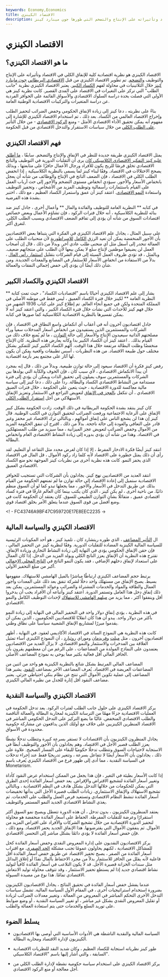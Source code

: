 ```yaml
---
keywords: Economy,Economics
title: الاقتصاد الكينزي
description: الاقتصاد الكينزي هو نظرية اقتصادية للإنفاق الكلي في الاقتصاد وتأثيراته على الإنتاج والتضخم التي طورها جون مينارد كينز.
---
```


# الاقتصاد الكينزي
## ما هو الاقتصاد الكينزي؟

الاقتصاد الكينزي هو نظرية اقتصادية كلية للإنفاق الكلي في الاقتصاد وتأثيراته على الإنتاج والتوظيف [والتضخم](/inflation). تم تطوير الاقتصاد الكينزي من قبل [الاقتصادي البريطاني](/economist) [جون ماينارد كينز](/john_maynard_keynes) خلال الثلاثينيات في محاولة لفهم [الكساد الكبير](/great_depression). يعتبر الاقتصاد الكينزي نظرية "جانب الطلب" التي تركز على التغيرات في الاقتصاد على المدى القصير. كانت نظرية كينز هي الأولى التي فصلت بحدة دراسة السلوك الاقتصادي والأسواق القائمة على الحوافز الفردية عن دراسة المتغيرات والتركيبات الاقتصادية الوطنية العامة.

بناءً على نظريته ، دعا كينز إلى زيادة الإنفاق الحكومي وخفض الضرائب لتحفيز الطلب وإخراج الاقتصاد العالمي من الكساد. بعد ذلك ، تم استخدام الاقتصاد الكينزي للإشارة إلى مفهوم أنه يمكن تحقيق الأداء الاقتصادي الأمثل - ومنع [الركود الاقتصادي](/slump) - من خلال التأثير [على الطلب الكلي](/aggregatedemand) من خلال سياسات الاستقرار والتدخل الاقتصادي من قبل الحكومة.

## فهم الاقتصاد الكينزي

يمثل الاقتصاد الكينزي طريقة جديدة للنظر في الإنفاق والإنتاج والتضخم. سابقًا ، [ما أطلق عليه كينز التفكير الاقتصادي الكلاسيكي كان](/classicaleconomics) يرى أن التقلبات الدورية في التوظيف والناتج الاقتصادي تخلق فرصًا للربح يكون للأفراد ورجال الأعمال حافزًا على متابعتها ، وبذلك يصحح الاختلالات في الاقتصاد. وفقًا لبناء كينز لما يسمى بالنظرية الكلاسيكية ، إذا انخفض الطلب الكلي في الاقتصاد ، فإن الضعف الناتج في الإنتاج والوظائف من شأنه أن يعجل بانخفاض الأسعار والأجور. سيؤدي انخفاض مستوى التضخم والأجور إلى حث أرباب العمل على القيام باستثمارات رأسمالية وتوظيف المزيد من الأشخاص ، وتحفيز التوظيف واستعادة [النمو الاقتصادي](/economicgrowth). اعتقد كينز أن عمق واستمرار الكساد العظيم ، مع ذلك ، اختبر بشدة هذه الفرضية.

في كتابه ** النظرية العامة للتوظيف والفائدة والمال ** وأعمال أخرى ، جادل كينز ضد بنائه للنظرية الكلاسيكية ، أنه خلال فترات الركود ، فإن تشاؤم الأعمال وبعض خصائص اقتصادات السوق من شأنه أن يؤدي إلى تفاقم الضعف الاقتصادي ويسبب الطلب الكلي. لتغرق أكثر.

على سبيل المثال ، يجادل علم الاقتصاد الكينزي في الفكرة التي يتبناها بعض الاقتصاديين بأن الأجور المنخفضة يمكن أن تعيد الرزق [الكامل](/fullemployment) [للإمبراطورية](/fullemployment) لأن منحنيات الطلب على العمالة تنحدر إلى أسفل مثل أي منحنى طلب عادي آخر. وبدلاً من ذلك ، قال إن أصحاب العمل لن يضيفوا موظفين لإنتاج سلع لا يمكن بيعها لأن الطلب على منتجاتهم ضعيف. وبالمثل ، قد تؤدي ظروف العمل السيئة إلى قيام الشركات بتقليل [استثمار رأس المال](/capital-investment) ، بدلاً من الاستفادة من انخفاض الأسعار للاستثمار في المصانع والمعدات الجديدة. ومن شأن ذلك أيضًا أن يؤدي إلى خفض إجمالي النفقات والعمالة.

## الاقتصاد الكينزي والكساد الكبير

يشار إلى علم الاقتصاد الكينزي أحيانًا باسم "اقتصاديات الكساد" ، حيث تمت كتابة ** النظرية العامة ** لكينز خلال فترة الكساد العميق ، ليس فقط في موطنه الأصلي في المملكة المتحدة ولكن في جميع أنحاء العالم. تم إطلاع كينز على كتاب 1936 الشهير من خلال فهم كينز للأحداث التي نشأت خلال فترة الكساد الكبير ، والتي اعتقد كينز أنه لا يمكن تفسيرها بالنظرية الاقتصادية الكلاسيكية كما صورها في كتابه.

جادل اقتصاديون آخرون أنه في أعقاب أي انكماش واسع النطاق في الاقتصاد ، فإن الشركات والمستثمرين الذين يستفيدون من انخفاض أسعار المدخلات سعياً وراء مصلحتهم الذاتية سيعيدون الإنتاج والأسعار إلى حالة [التوازن](/economic-equilibrium) ، ما لم يُمنع خلاف ذلك من القيام بذلك. . اعتقد كينز أن الكساد الكبير بدا وكأنه يعارض هذه النظرية. كان الإنتاج منخفضًا وظلت البطالة مرتفعة خلال هذا الوقت. ألهم الكساد الكبير كينز للتفكير بشكل مختلف حول طبيعة الاقتصاد. من هذه النظريات ، أسس تطبيقات واقعية يمكن أن يكون لها آثار على مجتمع يمر بأزمة اقتصادية.

رفض كينز فكرة أن الاقتصاد سيعود إلى حالة توازن طبيعية. وبدلاً من ذلك ، قال إنه بمجرد أن يبدأ الانكماش الاقتصادي ، لأي سبب كان ، فإن الخوف والكآبة التي يولدها بين الشركات والمستثمرين سوف يميلون إلى تحقيق الذات ويمكن أن يؤدي إلى فترة مستدامة من النشاط الاقتصادي الكساد والبطالة. رداً على ذلك ، دعا كينز إلى سياسة مالية معاكسة للدورة الاقتصادية ، حيث يتعين على الحكومة ، خلال فترات الضيق الاقتصادي ، أن تتكفل [بالعجز في الإنفاق](/deficit-spending) لتعويض التراجع في الاستثمار وتعزيز الإنفاق الاستهلاكي من أجل [استقرار الطلب الكلي](/ratchet-effect).

كان كينز ينتقد بشدة الحكومة البريطانية في ذلك الوقت. زادت الحكومة بشكل كبير الإنفاق على الرعاية الاجتماعية ورفعت الضرائب لتحقيق التوازن في الكتب الوطنية. قال كينز إن هذا لن يشجع الناس على إنفاق أموالهم ، وبالتالي ترك الاقتصاد غير محفز وغير قادر على التعافي والعودة إلى حالة ناجحة. بدلاً من ذلك ، اقترح أن تنفق الحكومة المزيد من الأموال وخفض الضرائب لتعويض عجز الميزانية ، مما سيزيد من طلب المستهلكين في الاقتصاد. وهذا من شأنه أن يؤدي بدوره إلى زيادة النشاط الاقتصادي العام وانخفاض البطالة.

انتقد كينز أيضًا فكرة الادخار المفرط ، إلا إذا كان لغرض محدد مثل التقاعد أو التعليم. لقد رأى أن ذلك يمثل خطورة على الاقتصاد لأنه كلما زاد ركود الأموال ، قل المال في الاقتصاد الذي يحفز النمو. كانت هذه نظرية أخرى من نظريات كينز الموجهة نحو منع الكساد الاقتصادي العميق.

انتقد العديد من الاقتصاديين نهج كينز. يجادلون بأن الشركات التي تستجيب للحوافز الاقتصادية ستميل إلى إعادة الاقتصاد إلى حالة توازن ما لم تمنعهم الحكومة من القيام بذلك عن طريق التدخل في الأسعار والأجور ، مما يجعلها تبدو كما لو أن السوق منظم ذاتيًا. من ناحية أخرى ، لم يكن كينز ، الذي كان يكتب بينما كان العالم غارقًا في فترة كساد اقتصادي عميق ، متفائلًا بشأن التوازن الطبيعي للسوق. كان يعتقد أن الحكومة كانت في وضع أفضل من قوى السوق عندما يتعلق الأمر بخلق اقتصاد قوي.

<! - FC43746A9BF47C959720E17E8EEC2235 ->

## الاقتصاد الكينزي والسياسة المالية

ال[](/multipliereffect) [التأثير المضاعف](/multipliereffect) ، الذي طوره ريتشارد كان ، تلميذ كينز ، هو أحد المكونات الرئيسية للسياسة المالية الكينزية المضادة للتقلبات الدورية. وفقًا لنظرية كينز عن التحفيز المالي ، فإن حقن الإنفاق الحكومي يؤدي في النهاية إلى زيادة النشاط التجاري وزيادة الإنفاق. تقترح هذه النظرية أن الإنفاق يعزز الناتج الكلي ويولد المزيد من الدخل. إذا كان العمال على استعداد لإنفاق دخلهم الإضافي ، فقد يكون النمو الناتج في [الناتج المحلي الإجمالي](/gdp) أكبر من مبلغ التحفيز الأولي.

يرتبط حجم المضاعف الكينزي ارتباطًا مباشرًا بالميل الهامشي للاستهلاك. مفهومها بسيط. يصبح الإنفاق من مستهلك واحد دخلًا لشركة تنفق بعد ذلك على المعدات وأجور العمال والطاقة والمواد والخدمات المشتراة والضرائب وعوائد المستثمرين. يمكن بعد ذلك إنفاق دخل هذا العامل وتستمر الدورة. اعتقد كينز وأتباعه أن الأفراد يجب أن يدخروا أقل وينفقوا أكثر ، مما يزيد من [ميلهم الهامشي للاستهلاك](/marginalpropensitytoconsume) لإحداث التوظيف الكامل والنمو الاقتصادي.

في هذه النظرية ، يؤدي إنفاق دولار واحد في التحفيز المالي في النهاية إلى زيادة النمو بأكثر من دولار واحد. يبدو أن هذا كان انقلابًا للاقتصاديين الحكوميين ، الذين يمكن أن يقدموا مبررًا لمشاريع الإنفاق الشعبية سياسياً على نطاق وطني.

كانت هذه النظرية هي النموذج السائد في الاقتصاد الأكاديمي لعقود. في النهاية ، أظهر اقتصاديون آخرون ، مثل [ميلت](/milton-friedman) [وفريدمان](/milton-friedman) وموراي [روثبارد](/murray-n-rothbard) ، أن النموذج الكينزي أساء تمثيل العلاقة بين المدخرات والاستثمار والنمو الاقتصادي. لا يزال العديد من الاقتصاديين يعتمدون على النماذج المولدة من المضاعفات ، على الرغم من أن معظمهم يقرون بأن الحافز المالي أقل فعالية بكثير مما يوحي به نموذج المضاعف الأصلي.

المضاعف المالي المرتبط بشكل شائع بالنظرية الكينزية هو واحد من اثنين من المضاعفات العريضة في الاقتصاد. يُعرف المضاعف الآخر بمضاعف [النقود](/multipliereffect). يشير هذا المضاعف إلى عملية تكوين الأموال التي تنتج عن نظام بنكي احتياطي جزئي. يعتبر مضاعف النقود أقل إثارة للجدل من نظيره المالي الكينزي.

## الاقتصاد الكينزي والسياسة النقدية

يركز الاقتصاد الكينزي على حلول جانب الطلب لفترات الركود. يعد تدخل الحكومة في العمليات الاقتصادية جزءًا مهمًا من الترسانة الكينزية لمحاربة البطالة والعمالة الناقصة والطلب الاقتصادي المنخفض. غالبًا ما يضع التركيز على التدخل الحكومي المباشر في الاقتصاد المنظرين الكينزيين على خلاف مع أولئك الذين يدافعون عن مشاركة حكومية محدودة في الأسواق.

يجادل المنظرون الكينزيون بأن الاقتصادات لا تستقر بسرعة كبيرة وتتطلب تدخلًا نشطًا يعزز الطلب قصير الأجل في الاقتصاد. وهم يجادلون بأن الأجور والتوظيف أبطأ في الاستجابة لاحتياجات السوق وتتطلب تدخلًا حكوميًا للبقاء على المسار الصحيح. علاوة على ذلك ، يجادلون بأن الأسعار أيضًا لا تتفاعل بسرعة ، وتتغير تدريجيًا فقط عند إجراء تدخلات في السياسة النقدية ، مما أدى إلى ظهور فرع من الاقتصاد الكينزي يُعرف باسم Monetarism.

إذا كانت الأسعار بطيئة في التغير ، فإن هذا يجعل من الممكن استخدام عرض النقود كأداة وتغيير أسعار الفائدة لتشجيع الاقتراض والإقراض. يعد خفض أسعار الفائدة إحدى الطرق التي يمكن للحكومات من خلالها التدخل بشكل هادف في النظم الاقتصادية ، وبالتالي تشجيع الاستهلاك والإنفاق الاستثماري. زيادات الطلب قصيرة الأجل التي بدأتها تخفيضات أسعار الفائدة تنشط النظام الاقتصادي وتستعيد فرص العمل والطلب على الخدمات. ثم يغذي النشاط الاقتصادي الجديد النمو المستمر والتوظيف.

يعتقد المنظرون الكينزيون ، بدون تدخل ، أن هذه الدورة تتعطل ويصبح نمو السوق أكثر استقرارًا وعرضة للتقلبات المفرطة. الحفاظ على أسعار الفائدة منخفضة هو محاولة لتحفيز الدورة الاقتصادية من خلال تشجيع الشركات والأفراد على اقتراض المزيد من الأموال. ثم ينفقون الأموال التي يقترضونها. هذا الإنفاق الجديد يحفز الاقتصاد. ومع ذلك ، فإن خفض أسعار الفائدة لا يؤدي دائمًا بشكل مباشر إلى التحسن الاقتصادي.

يركز الاقتصاديون النقديون على إدارة المعروض النقدي وخفض أسعار الفائدة كحل للمشاكل الاقتصادية ، لكنهم يحاولون عمومًا تجنب مشكلة [الحد الصفري](/zero-bound). مع اقتراب أسعار الفائدة من الصفر ، يصبح تحفيز الاقتصاد عن طريق خفض أسعار الفائدة أقل فاعلية لأنه يقلل من الحافز للاستثمار بدلاً من مجرد الاحتفاظ بالمال نقدًا أو إغلاق البدائل مثل سندات الخزانة قصيرة الأجل. قد لا يكون التلاعب في أسعار الفائدة كافياً لتوليد نشاط اقتصادي جديد إذا لم يستطع تحفيز الاستثمار ، وقد تتوقف محاولة توليد الانتعاش الاقتصادي تمامًا. هذا نوع من مصيدة السيولة.

عندما يفشل خفض أسعار الفائدة في تحقيق النتائج ، يجادل الاقتصاديون الكينزيون بضرورة استخدام استراتيجيات أخرى ، في المقام الأول السياسة المالية. تشمل سياسات التدخل الأخرى التحكم المباشر في المعروض من العمالة ، وتغيير معدلات الضرائب لزيادة أو تقليل المعروض النقدي بشكل غير مباشر ، أو تغيير السياسة النقدية ، أو وضع ضوابط على توريد السلع والخدمات حتى يتم استعادة العمالة والطلب.

## يسلط الضوء

- السياسة المالية والنقدية الناشطة هي الأدوات الأساسية التي أوصى بها الاقتصاديون الكينزيون لإدارة الاقتصاد ومحاربة البطالة.

- طور كينز نظرياته استجابة للكساد العظيم ، وكان شديد النقد للنظريات الاقتصادية السابقة ، والتي أشار إليها باسم "الاقتصاد الكلاسيكي".

- يركز الاقتصاد الكينزي على استخدام سياسة حكومية نشطة لإدارة الطلب الكلي من أجل معالجة أو منع الركود الاقتصادي.

